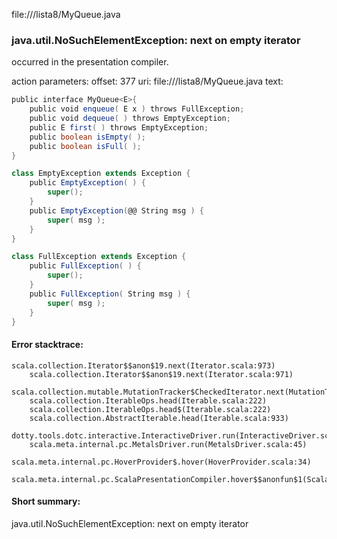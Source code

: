 file://<WORKSPACE>/lista8/MyQueue.java
### java.util.NoSuchElementException: next on empty iterator

occurred in the presentation compiler.

action parameters:
offset: 377
uri: file://<WORKSPACE>/lista8/MyQueue.java
text:
```scala
public interface MyQueue<E>{ 
    public void enqueue( E x ) throws FullException;  
    public void dequeue( ) throws EmptyException; 
    public E first( ) throws EmptyException;       
    public boolean isEmpty( ); 
    public boolean isFull( ); 
}

class EmptyException extends Exception {
    public EmptyException( ) { 
        super(); 
    }
    public EmptyException(@@ String msg ) { 
        super( msg ); 
    }
}

class FullException extends Exception {
    public FullException( ) { 
        super(); 
    }
    public FullException( String msg ) { 
        super( msg ); 
    }
}
```



#### Error stacktrace:

```
scala.collection.Iterator$$anon$19.next(Iterator.scala:973)
	scala.collection.Iterator$$anon$19.next(Iterator.scala:971)
	scala.collection.mutable.MutationTracker$CheckedIterator.next(MutationTracker.scala:76)
	scala.collection.IterableOps.head(Iterable.scala:222)
	scala.collection.IterableOps.head$(Iterable.scala:222)
	scala.collection.AbstractIterable.head(Iterable.scala:933)
	dotty.tools.dotc.interactive.InteractiveDriver.run(InteractiveDriver.scala:168)
	scala.meta.internal.pc.MetalsDriver.run(MetalsDriver.scala:45)
	scala.meta.internal.pc.HoverProvider$.hover(HoverProvider.scala:34)
	scala.meta.internal.pc.ScalaPresentationCompiler.hover$$anonfun$1(ScalaPresentationCompiler.scala:342)
```
#### Short summary: 

java.util.NoSuchElementException: next on empty iterator